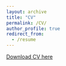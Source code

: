 ```yaml
---
layout: archive
title: "CV"
permalink: /CV/
author_profile: true
redirect_from:
  - /resume
---
```


[Download CV here](http://yulmanperez.github.io/files/paper1.pdf)
